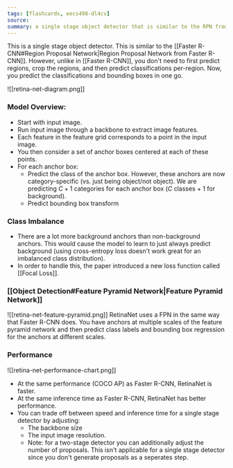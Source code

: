 ```yaml
---
tags: [flashcards, eecs498-dl4cv]
source:
summary: a single stage object detector that is similar to the RPN from Faster R-CNN.
---
```


This is a single stage object detector. This is similar to the [[Faster R-CNN#Region Proposal Network|Region Proposal Network from Faster R-CNN]]. However, unlike in [[Faster R-CNN]], you don't need to first predict regions, crop the regions, and then predict classifications per-region. Now, you predict the classifications and bounding boxes in one go.

![[retina-net-diagram.png]]

### Model Overview:
- Start with input image.
- Run input image through a backbone to extract image features.
- Each feature in the feature grid corresponds to a point in the input image.
- You then consider a set of anchor boxes centered at each of these points.
- For each anchor box:
    - Predict the class of the anchor box. However, these anchors are now category-specific (vs. just being object/not object). We are predicting $C + 1$ categories for each anchor box ($C$ classes + 1 for background).
    - Predict bounding box transform

### Class Imbalance
- There are a lot more background anchors than non-background anchors. This would cause the model to learn to just always predict background (using cross-entropy loss doesn't work great for an imbalanced class distribution).
- In order to handle this, the paper introduced a new loss function called [[Focal Loss]].

### [[Object Detection#Feature Pyramid Network|Feature Pyramid Network]]
![[retina-net-feature-pyramid.png]]
RetinaNet uses a FPN in the same way that Faster R-CNN does. You have anchors at multiple scales of the feature pyramid network and then predict class labels and bounding box regression for the anchors at different scales.

### Performance
![[retina-net-performance-chart.png]]
- At the same performance (COCO AP) as Faster R-CNN, RetinaNet is faster.
- At the same inference time as Faster R-CNN, RetinaNet has better performance.
- You can trade off between speed and inference time for a single stage detector by adjusting:
    - The backbone size
    - The input image resolution.
    - Note: for a two-stage detector you can additionally adjust the number of proposals. This isn't applicable for a single stage detector since you don't generate proposals as a seperates step.